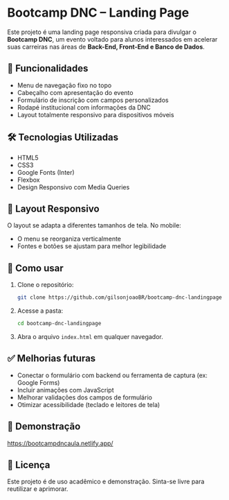 
# Bootcamp DNC – Landing Page

Este projeto é uma landing page responsiva criada para divulgar o **Bootcamp DNC**, um evento voltado para alunos interessados em acelerar suas carreiras nas áreas de **Back-End, Front-End e Banco de Dados**.

## 🚀 Funcionalidades

- Menu de navegação fixo no topo
- Cabeçalho com apresentação do evento
- Formulário de inscrição com campos personalizados
- Rodapé institucional com informações da DNC
- Layout totalmente responsivo para dispositivos móveis

## 🛠️ Tecnologias Utilizadas

- HTML5
- CSS3
- Google Fonts (Inter)
- Flexbox
- Design Responsivo com Media Queries

## 📱 Layout Responsivo

O layout se adapta a diferentes tamanhos de tela. No mobile:
- O menu se reorganiza verticalmente
- Fontes e botões se ajustam para melhor legibilidade

## 📂 Como usar

1. Clone o repositório:
   ```bash
   git clone https://github.com/gilsonjoaoBR/bootcamp-dnc-landingpage
   ```
2. Acesse a pasta:
   ```bash
   cd bootcamp-dnc-landingpage
   ```
3. Abra o arquivo `index.html` em qualquer navegador.

## ✅ Melhorias futuras

- Conectar o formulário com backend ou ferramenta de captura (ex: Google Forms)
- Incluir animações com JavaScript
- Melhorar validações dos campos de formulário
- Otimizar acessibilidade (teclado e leitores de tela)

## 🔗 Demonstração

https://bootcampdncaula.netlify.app/

## 📄 Licença

Este projeto é de uso acadêmico e demonstração. Sinta-se livre para reutilizar e aprimorar.
